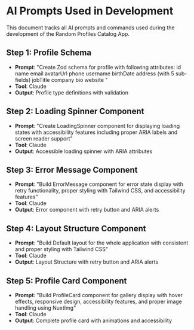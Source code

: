 # AI Prompts Used in Development

This document tracks all AI prompts and commands used during the development of the Random Profiles Catalog App.

## Step 1: Profile Schema

- **Prompt**: "Create Zod schema for profile with following attributes:
  id
  name
  email
  avatarUrl
  phone
  username
  birthDate
  address (with 5 sub-fields)
  jobTitle
  company
  bio
  website
  "
- **Tool**: Claude
- **Output**: Profile type definitions with validation

## Step 2: Loading Spinner Component
- **Prompt**: "Create LoadingSpinner component for displaying loading states with accessibility features including proper ARIA labels and screen reader support"
- **Tool**: Claude
- **Output**: Accessible loading spinner with ARIA attributes

## Step 3: Error Message Component
- **Prompt**: "Build ErrorMessage component for error state display with retry functionality, proper styling with Tailwind CSS, and accessibility features"
- **Tool**: Claude
- **Output**: Error component with retry button and ARIA alerts

## Step 4: Layout Structure Component
- **Prompt**: "Build Default layout for the whole application with consistent and proper styling with Tailwind CSS"
- **Tool**: Claude
- **Output**: Layout Structure with retry button and ARIA alerts

## Step 5: Profile Card Component
- **Prompt**: "Build ProfileCard component for gallery display with hover effects, responsive design, accessibility features, and proper image handling using NuxtImg"
- **Tool**: Claude
- **Output**: Complete profile card with animations and accessibility
